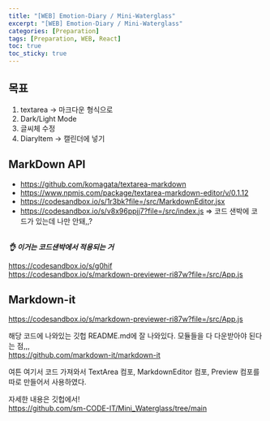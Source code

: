 ```yaml
---
title: "[WEB] Emotion-Diary / Mini-Waterglass"
excerpt: "[WEB] Emotion-Diary / Mini-Waterglass"
categories: [Preparation]
tags: [Preparation, WEB, React]
toc: true
toc_sticky: true
---
```


## 목표

1. textarea -> 마크다운 형식으로
2. Dark/Light Mode
3. 글씨체 수정
4. DiaryItem -> 캘린더에 넣기

## MarkDown API

- <https://github.com/komagata/textarea-markdown>
- <https://www.npmjs.com/package/textarea-markdown-editor/v/0.1.12>
- <https://codesandbox.io/s/1r3bk?file=/src/MarkdownEditor.jsx>
- <https://codesandbox.io/s/v8x96ppjj7?file=/src/index.js> => 코드 샌박에 코드가 있는데 나만 안돼,,? <br>
  <br>

**_👌 이거는 코드샌박에서 적용되는 거_** <br>

<https://codesandbox.io/s/g0hif> <br>
<https://codesandbox.io/s/markdown-previewer-ri87w?file=/src/App.js>

## Markdown-it

<https://codesandbox.io/s/markdown-previewer-ri87w?file=/src/App.js> <br>

해당 코드에 나와있는 깃헙 README.md에 잘 나와있다. 모듈들을 다 다운받아야 된다는 점,,,<br>
<https://github.com/markdown-it/markdown-it>
<br>

여튼 여기서 코드 가져와서 TextArea 컴포, MarkdownEditor 컴포, Preview 컴포를 따로 만들어서 사용하였다.
<br>

자세한 내용은 깃헙에서!
<br>
<https://github.com/sm-CODE-IT/Mini_Waterglass/tree/main>
